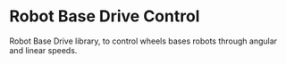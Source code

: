 # Robot Base Drive Control

Robot Base Drive library, to control wheels bases robots through angular and linear speeds.

<!-- Describe `RobotBaseDriveControl` library here -->

